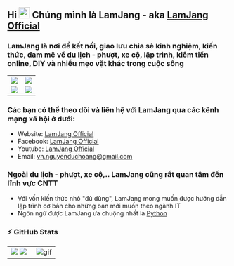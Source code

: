 ## Hi <img src="https://media.giphy.com/media/hvRJCLFzcasrR4ia7z/giphy.gif" width="25px"> Chúng mình là LamJang - aka [LamJang Official](https://www.lamjang.com)
### LamJang là nơi để kết nối, giao lưu chia sẻ kinh nghiệm, kiến thức, đam mê về du lịch - phượt, xe cộ, lập trình, kiếm tiền online, DIY và nhiều mẹo vặt khác trong cuộc sống

<table>
   <tr>
      <td><img src="https://1.bp.blogspot.com/-ImPFclfQGtw/YQYuii7UPvI/AAAAAAAABDA/DRyB1qT1pUks_BxGgfcj3dS4CZjvmo2LACLcBGAsYHQ/s800/travel.gif" /></td>
      <td><img src="https://1.bp.blogspot.com/-LyvyvZ3SpeU/YQYuitEH-dI/AAAAAAAABDE/-GtLdbuXQREYHHYOjez2fKbodXhBmU5qACLcBGAsYHQ/s800/bike.gif" /></td>
  </tr>
   <tr>
     <td><img src="https://1.bp.blogspot.com/-JGCVzibr-j4/YQYxVeteI3I/AAAAAAAABDc/MCRCSgBjIAAYFF8X7ZsLhftgqa6YPvhBwCLcBGAsYHQ/s800/mmo1.gif" /></td>
      <td><img src="https://1.bp.blogspot.com/-85mETXG1z90/YQYuiidcqII/AAAAAAAABDI/_Da6zofxdqIZwTKyqcr6v9ptUrnyHJW-QCLcBGAsYHQ/s500/diy.gif" /></td>
  </tr>
</table>

### Các bạn có thể theo dõi và liên hệ với LamJang qua các kênh mạng xã hội ở dưới:
- Website: [LamJang Official](https://www.lamjang.com)
- Facebook: [LamJang Official](https://www.facebook.com/LamJang.com)
- Youtube: [LamJang Official](https://www.youtube.com)
- Email: [vn.nguyenduchoang@gmail.com](mailto:vn.nguyenduchoang@gmail.com)


### Ngoài du lịch - phượt, xe cộ,.. LamJang cũng rất quan tâm đến lĩnh vực CNTT
- Với vốn kiến thức nhỏ "đủ dùng", LamJang mong muốn được hướng dẫn lập trình cơ bản cho những bạn mới muốn theo ngành IT
- Ngôn ngữ được LamJang ưa chuộng nhất là [Python](https://www.python.org/)

### :zap: GitHub Stats
<table>
<tr>
  <td width="50%">
    <img src="https://github-readme-stats.vercel.app/api?username=HaLTools&show_icons=true&theme=radical" />
    <img src="https://github-readme-stats.vercel.app/api/top-langs/?username=HaLTools&langs_count=8)](https://github.com/HaLTools/github-readme-stats" />
  </td>
  <td width="50%"><img alt="gif" align="right" src="https://1.bp.blogspot.com/-SIjPOdQgC0I/YQYx-CY_LgI/AAAAAAAABDk/pBWOFEo-vBojVwc6f1fl8nm907xeQn2QwCLcBGAsYHQ/s800/code.gif"/></td>
</tr>
<table>
















